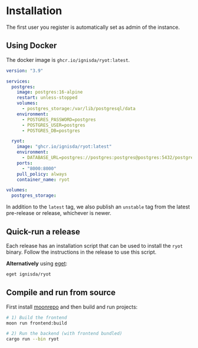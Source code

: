 # Installation

The first user you register is automatically set as admin of the instance.

## Using Docker

The docker image is `ghcr.io/ignisda/ryot:latest`.

```yaml
version: "3.9"

services:
  postgres:
    image: postgres:16-alpine
    restart: unless-stopped
    volumes:
      - postgres_storage:/var/lib/postgresql/data
    environment:
      - POSTGRES_PASSWORD=postgres
      - POSTGRES_USER=postgres
      - POSTGRES_DB=postgres

  ryot:
    image: "ghcr.io/ignisda/ryot:latest"
    environment:
      - DATABASE_URL=postgres://postgres:postgres@postgres:5432/postgres
    ports:
      - "8000:8000"
    pull_policy: always
    container_name: ryot

volumes:
  postgres_storage:
```

In addition to the `latest` tag, we also publish an `unstable` tag from the latest
pre-release or release, whichever is newer.

## Quick-run a release

Each release has an installation script that can be used to install the `ryot`
binary. Follow the instructions in the release to use this script.

**Alternatively** using [eget](https://github.com/zyedidia/eget):

```bash
eget ignisda/ryot
```

## Compile and run from source

First install [moonrepo](https://moonrepo.dev/) and then build and run projects:

```bash
# 1) Build the frontend
moon run frontend:build

# 2) Run the backend (with frontend bundled)
cargo run --bin ryot
```
